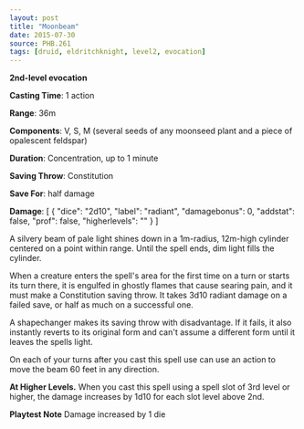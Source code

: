 ```yaml
---
layout: post
title: "Moonbeam"
date: 2015-07-30
source: PHB.261
tags: [druid, eldritchknight, level2, evocation]
---
```


**2nd-level evocation**

**Casting Time**: 1 action

**Range**: 36m

**Components**: V, S, M (several seeds of any moonseed plant and a piece of opalescent feldspar)

**Duration**: Concentration, up to 1 minute

**Saving Throw**: Constitution

**Save For**: half damage

**Damage**: [ { "dice": "2d10", "label": "radiant", "damagebonus": 0, "addstat": false, "prof": false, "higherlevels": "" } ]

A silvery beam of pale light shines down in a 1m-radius, 12m-high cylinder centered on a point within range. Until the spell ends, dim light fills the cylinder.

When a creature enters the spell's area for the first time on a turn or starts its turn there, it is engulfed in ghostly flames that cause searing pain, and it must make a Constitution saving throw. It takes 3d10 radiant damage on a failed save, or half as much on a successful one.

A shapechanger makes its saving throw with disadvantage. If it fails, it also instantly reverts to its original form and can't assume a different form until it leaves the spells light.

On each of your turns after you cast this spell use can use an action to move the beam 60 feet in any direction.

**At Higher Levels.** When you cast this spell using a spell slot of 3rd level or higher, the damage increases by 1d10 for each slot level above 2nd.

**Playtest Note** Damage increased by 1 die
